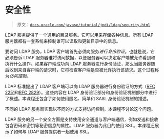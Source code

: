 # 安全性

> 原文：[`docs.oracle.com/javase/tutorial/jndi/ldap/security.html`](https://docs.oracle.com/javase/tutorial/jndi/ldap/security.html)

LDAP 服务提供了一个通用的目录服务。它可以用来存储各种信息。所有 LDAP 服务器都有一套系统来控制谁可以读取和更新目录中的信息。

要访问 LDAP 服务，LDAP 客户端首先必须向服务*进行身份验证*。也就是说，它必须告诉 LDAP 服务器谁将访问数据，以便服务器可以决定客户端被允许看到和执行什么操作。如果客户端成功向 LDAP 服务器进行身份验证，那么当服务器随后收到来自客户端的请求时，它将检查客户端是否被允许执行该请求。这个过程称为*访问控制*。

LDAP 标准提出了 LDAP 客户端可以向 LDAP 服务器进行身份验证的方式（[RFC 2251](http://www.ietf.org/rfc/rfc2251.txt)和[RFC 2829](http://www.ietf.org/rfc/rfc2829.txt)）。这些内容在 LDAP 身份验证部分和身份验证机制部分中进行了概述。本课程还包含了如何使用匿名、简单和 SASL 身份验证机制的描述。

不同的 LDAP 服务器实现以不同的方式支持访问控制。本课程不讨论这个问题。

LDAP 服务的另一个安全方面是支持使用安全通道与客户端通信，例如发送和接收包含密码和密钥等秘密信息的属性。LDAP 服务器为此目的使用 SSL。本课程还展示了如何与 LDAP 服务提供者一起使用 SSL。
